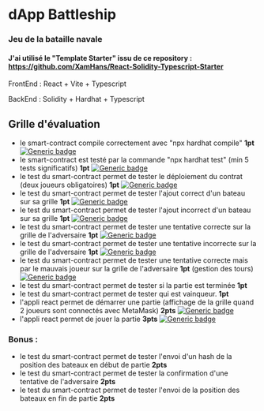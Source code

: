 
# dApp Battleship

### Jeu de la bataille navale 

#### J'ai utilisé le "Template Starter" issu de ce repository : https://github.com/XamHans/React-Solidity-Typescript-Starter

FrontEnd : React + Vite + Typescript

BackEnd : Solidity + Hardhat + Typescript






## Grille d'évaluation

 - le smart-contract compile correctement avec "npx hardhat compile" **1pt** [![Generic badge](https://img.shields.io/badge/-FAIT-<GREEN>.svg)](https://shields.io/)
 - le smart-contract est testé par la commande "npx hardhat test" (min 5 tests significatifs) **1pt** [![Generic badge](https://img.shields.io/badge/-FAIT-<GREEN>.svg)](https://shields.io/)
 - le test du smart-contract permet de tester le déploiement du contrat (deux joueurs obligatoires) **1pt** [![Generic badge](https://img.shields.io/badge/-FAIT-<GREEN>.svg)](https://shields.io/)
 - le test du smart-contract permet de tester l'ajout correct d'un bateau sur sa grille **1pt** [![Generic badge](https://img.shields.io/badge/-FAIT-<GREEN>.svg)](https://shields.io/)
- le test du smart-contract permet de tester l'ajout incorrect d'un bateau sur sa grille **1pt** [![Generic badge](https://img.shields.io/badge/-FAIT-<GREEN>.svg)](https://shields.io/)
- le test du smart-contract permet de tester une tentative correcte sur la grille de l'adversaire **1pt** [![Generic badge](https://img.shields.io/badge/-FAIT-<GREEN>.svg)](https://shields.io/)
- le test du smart-contract permet de tester une tentative incorrecte sur la grille de l'adversaire **1pt** [![Generic badge](https://img.shields.io/badge/-FAIT-<GREEN>.svg)](https://shields.io/)
- le test du smart-contract permet de tester une tentative correcte mais par le mauvais joueur sur la grille de l'adversaire **1pt** (gestion des tours) [![Generic badge](https://img.shields.io/badge/-FAIT-<GREEN>.svg)](https://shields.io/)
- le test du smart-contract permet de tester si la partie est terminée **1pt**
- le test du smart-contract permet de tester qui est vainqueur. **1pt**
- l'appli react permet de démarrer une partie (affichage de la grille quand 2 joueurs sont connectés avec MetaMask) **2pts** [![Generic badge](https://img.shields.io/badge/-FAIT-<GREEN>.svg)](https://shields.io/)
- l'appli react permet de jouer la partie **3pts** [![Generic badge](https://img.shields.io/badge/-COMMENCE-orange.svg)](https://shields.io/)

### Bonus : 
- le test du smart-contract permet de tester l'envoi d'un hash de la position des bateaux en début de partie **2pts**
- le test du smart-contract permet de tester la confirmation d'une tentative de l'adversaire **2pts**
- le test du smart-contract permet de tester l'envoi de la position des bateaux en fin de partie **2pts**

